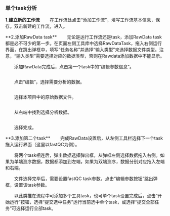 ### **单个task分析**
**1.建立新的工作流**
　　在工作流处点击“添加工作流”，填写工作流基本信息，保存。双击新建的工作流，进入。
<div style="text-align:center"><img data-src="1.png" width="650px" ></img>
</div>
**2.添加RawData task**
　　无论是运行工作流还是task，添加RawData task都是必不可少的第一步。在页面左侧工具库中选择RawDataTask，拖入右侧运行界面，在跳出弹框中，填写“任务名称”并选择“输入类型”来选择数据文件类型。注意，“输入类型”需要选择对应的数据类型，否则在Rawdata添加数据中不能显示。
<div style="text-align:center"><img data-src="2.png" width="600px" ></img>
</div>

　　添加RawData完成后，点击第一个task中的“编辑参数信息”。

<div style="text-align:center"><img data-src="3.png" width="600px" ></img>
</div>

　　点击“编辑”，选择需要分析的数据。
<div style="text-align:center"><img data-src="3_1.png" width="600px" ></img>
</div>

　　选择本项目中的原始数据文件。
<div style="text-align:center"><img data-src="4.png" width="450px" ></img>
</div>

　　从右端中找到选择分析数据。
<div style="text-align:center"><img data-src="5.png" width="450px" ></img>
</div>

　　选择完成。
<div style="text-align:center"><img data-src="6.png" width="450px" ></img>
</div>
**3.添加第二个task**
　　完成RawData设置后，从左侧工具栏选择下一个task拖入运行界面（这里以fastQC为例）。
<div style="text-align:center"><img data-src="7.png" width="600px" ></img>
</div>

　　将两个task相连后，弹出数据选择弹出框，从弹框左侧选择数据拖入右侧。如果为单端测序数据，数据都添加到左端，如果为双端测序，数据分别对应拖入左端和右端。
<div style="text-align:center"><img data-src="8.png" width="600px" ></img>
</div>
　　文件选择完毕后，需要设置fastQC task参数，点击“编辑参数按钮”跳出弹框，设置该task参数。

<div style="text-align:center">
	<img data-src="9.png" width="600px" ></img>
</div>

　　以此类推在流程中可添加多个工具task，也可单个task设置完成后，点击“开始运行”按钮，选择“提交选中任务”运行当前选中单个task，或选择“提交全部任务”可选择运行全部task。
<div style="text-align:center"><img data-src="10.png" width="600px" ></img>
</div>



